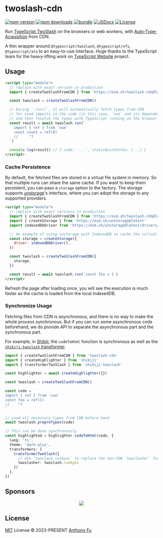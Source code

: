 # twoslash-cdn

[![npm version][npm-version-src]][npm-version-href]
[![npm downloads][npm-downloads-src]][npm-downloads-href]
[![bundle][bundle-src]][bundle-href]
[![JSDocs][jsdocs-src]][jsdocs-href]
[![License][license-src]][license-href]

Run [TypeScript TwoSlash](https://www.typescriptlang.org/dev/twoslash/) on the browsers or web workers, with [Auto-Type-Acquisition](https://www.typescriptlang.org/play#example/automatic-type-acquisition) from CDN.

A thin wrapper around `@typescript/twoslash`, `@typescript/vfs`, `@typescript/ata` to an easy-to-use interface. Huge thanks to the TypeScript team for the heavy-lifting work on [TypeScript Website](https://github.com/microsoft/TypeScript-Website) project.

## Usage

```html
<script type="module">
  // replace with exact version in production
  import { createTwoSlashFromCDN } from 'https://esm.sh/twoslash-cdn@latest'

  const twoslash = createTwoSlashFromCDN()

  // During `.run()`, it will automatically fetch types from CDN
  // for used imports in the code (in this case, `vue` and its dependencies),
  // and then resolve the types with TypeScript running on the browser.
  const result = await twoslash.run(`
    import { ref } from 'vue'
    const count = ref(0)
    //     ^?
  `)

  console.log(result) // { code: '...', staticQuickInfos: [...] }
</script>
```

### Cache Persistence

By default, the fetched files are stored in a virtual file system in memory. So that multiple runs can share the same cache. If you want to keep them persistent, you can pass a `storage` option to the factory. The storage supports [unstorage](https://github.com/unjs/unstorage)'s interface, where you can adopt the storage to any supported providers.

```html
<script type="module">
  // replace with exact versions in production
  import { createTwoSlashFromCDN } from 'https://esm.sh/twoslash-cdn@latest'
  import { createStorage } from 'https://esm.sh/unstorage@latest'
  import indexedDbDriver from 'https://esm.sh/unstorage@latest/drivers/indexedb'

  // An example of using unstorage with IndexedDB to cache the virtual file system
  const storage = createStorage({
    driver: indexedDbDriver(),
  })

  const twoslash = createTwoSlashFromCDN({
    storage,
  })

  const result = await twoslash.run(`const foo = 1`)
</script>
```

Refresh the page after loading once, you will see the execution is much faster as the cache is loaded from the local IndexedDB.

### Synchronize Usage

Fetching files from CDN is asynchronous, and there is no way to make the whole process synchronous. But if you can run some asynchronous code beforehand, we do provide API to separate the asynchronous part and the synchronous part.

For example, in [Shikiji](https://shikiji.netlify.app/), the `codeToHtml` function is synchronous as well as the [`shikiji-twoslash` transformer](https://shikiji.netlify.app/packages/twoslash).

```ts
import { createTwoSlashFromCDN } from 'twoslash-cdn'
import { createHighlighter } from 'shikiji'
import { transformerTwoSlash } from 'shikiji-twoslash'

const highlighter = await createHighlighter({})

const twoslash = createTwoSlashFromCDN()

const code = `
import { ref } from 'vue'
const foo = ref(1)
//    ^?
`

// Load all necessary types from CDN before hand
await twoslash.prepreTypes(code)

// This can be done synchronously
const highlighted = highlighter.codeToHtml(code, {
  lang: 'ts',
  theme: 'dark-plus',
  transformers: [
    transformerTwoSlash({
      // Use `twoslash.runSync` to replace the non-CDN `twoslasher` function
      twoslasher: twoslash.runSync
    })
  ],
})
```

## Sponsors

<p align="center">
  <a href="https://cdn.jsdelivr.net/gh/antfu/static/sponsors.svg">
    <img src="https://cdn.jsdelivr.net/gh/antfu/static/sponsors.svg" />
  </a>
</p>

## License

[MIT](./LICENSE) License © 2023-PRESENT [Anthony Fu](https://github.com/antfu)

<!-- Badges -->

[npm-version-src]: https://img.shields.io/npm/v/twoslash-cdn?style=flat&colorA=080f12&colorB=1fa669
[npm-version-href]: https://npmjs.com/package/twoslash-cdn
[npm-downloads-src]: https://img.shields.io/npm/dm/twoslash-cdn?style=flat&colorA=080f12&colorB=1fa669
[npm-downloads-href]: https://npmjs.com/package/twoslash-cdn
[bundle-src]: https://img.shields.io/bundlephobia/minzip/twoslash-cdn?style=flat&colorA=080f12&colorB=1fa669&label=minzip
[bundle-href]: https://bundlephobia.com/result?p=twoslash-cdn
[license-src]: https://img.shields.io/github/license/antfu/twoslash-cdn.svg?style=flat&colorA=080f12&colorB=1fa669
[license-href]: https://github.com/antfu/twoslash-cdn/blob/main/LICENSE
[jsdocs-src]: https://img.shields.io/badge/jsdocs-reference-080f12?style=flat&colorA=080f12&colorB=1fa669
[jsdocs-href]: https://www.jsdocs.io/package/twoslash-cdn
